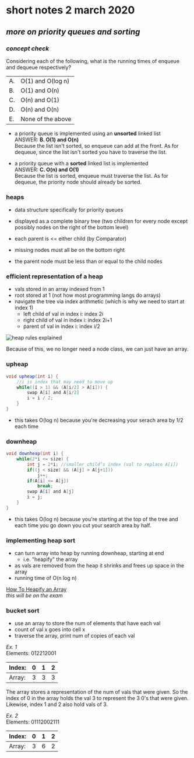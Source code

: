 # short notes 2 march 2020
## _more on priority queues and sorting_

### _concept check_
Considering each of the following, what is the running times of enqueue and dequeue respectively?
    
|||
|---|----------|   
|A. | O(1) and O(log n) |
|B. | O(1) and O(n) |
|C. | O(n) and O(1) |
|D. | O(n) and O(n) |
|E. | None of the above |
    
- a priority queue is implemented using an **unsorted** linked list    
ANSWER: **B. O(1) and O(n)**    
Because the list isn't sorted, so enqueue can add at the front.
 As for dequeue, since the list isn't sorted you have to traverse the list.
    
- a priority queue with a **sorted** linked list is implemented    
ANSWER: **C. O(n) and O(1)**    
Because the list is sorted, enqueue must traverse the list.
 As for dequeue, the priority node should already be sorted.

### heaps
- data structure specifically for priority queues
- displayed as a complete binary tree (two
 children for every node except possibly nodes
 on the right of the bottom level)
    
- each parent is <= either child (by Comparator)
- missing nodes must all be on the bottom right
- the parent node must be less than or equal to the child nodes

### efficient representation of a heap
- vals stored in an array indexed from 1
- root stored at 1 (not how most programming langs do arrays)
- navigate the tree via index arithmetic (which is why we need to start at index 1)
	- left child of val in index i: index 2i
	- right child of val in index i: index 2i+1
	- parent of val in index i: index i/2
    
![heap rules explained](https://i.ytimg.com/vi/W81Qzuz4qH0/maxresdefault.jpg)
    
Because of this, we no longer need a node class, we can just have an array.
    
### upheap
```java
void upheap(int i) {
    //i is index that may need to move up
    while((i > 1) && (A[i/2] > A[i])) {
        swap A[i] and A[i/2]
        i = i / 2;
    }
}
```
- this takes O(log n) because you're decreasing your serach area by 1/2 each time

### downheap
```java
void downheap(int i) {
    while(2*i <= size) {
        int j = 2*i; //smaller child’s index (val to replace A[i])
        if((j < size) && (A[j] > A[j+1]))
            j++;
        if(A[i] <= A[j])
            break;
        swap A[i] and A[j]
        i = j;
    }
}
```
- this takes O(log n) because you're starting at the top of the tree and each time you go down you cut
 your search area by half.

### implementing heap sort
- can turn array into heap by running downheap, starting at end
	- i.e. "heapify" the array
- as vals are removed from the heap it shrinks
 and frees up space in the array
- running time of O(n log n)
    
[How To Heapify an Array](https://www.codespeedy.com/building-heap-from-an-array-in-java/)    
_this will be on the exam_
    

### bucket sort
- use an array to store the num of elements that have each val
- count of val x goes into cell x
- traverse the array, print num of copies of each val
    
_Ex. 1_    
Elements: 012212001    
    
|Index:   |0|1|2|
|---|---|---|---|
|Array:   |3|3|3|
    
The array stores a representation of the num of vals that were given.
 So the index of 0 in the array holds the val 3 to represent the 3 0's that were given.
 Likewise, index 1 and 2 also hold vals of 3.
    
_Ex. 2_    
Elements: 01112002111
    
|Index:   |0|1|2|
|---|---|---|---|
|Array:   |3|6|2|
